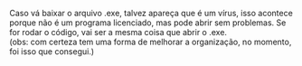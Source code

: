Caso vá baixar o arquivo .exe, talvez apareça que é um vírus, isso acontece porque não é um programa licenciado, mas pode abrir sem problemas.
Se for rodar o código, vai ser a mesma coisa que abrir o .exe.   
(obs: com certeza tem uma forma de melhorar a organização, no momento, foi isso que consegui.)

